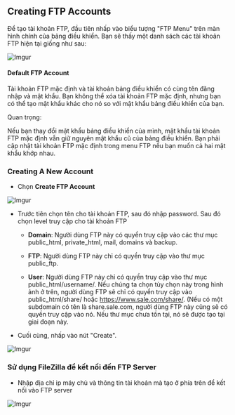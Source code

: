## Creating FTP Accounts
Để tạo tài khoản FTP, đầu tiên nhấp vào biểu tượng "FTP Menu" trên màn hình chính của bảng điều khiển. Bạn sẽ thấy một danh sách các tài khoản FTP hiện tại giống như sau:

![Imgur](https://i.imgur.com/bigcWcm.png)

#### Default FTP Account

Tài khoản FTP mặc định và tài khoản bảng điều khiển có cùng tên đăng nhập và mật khẩu. Bạn không thể xóa tài khoản FTP mặc định, nhưng bạn có thể tạo mật khẩu khác cho nó so với mật khẩu bảng điều khiển của bạn.

Quan trọng:

Nếu bạn thay đổi mật khẩu bảng điều khiển của mình, mật khẩu tài khoản FTP mặc định vẫn giữ nguyên mật khẩu cũ của bảng điều khiển. Bạn phải cập nhật tài khoản FTP mặc định trong menu FTP nếu bạn muốn cả hai mật khẩu khớp nhau.

### Creating A New Account
- Chọn **Create FTP Account**

![Imgur](https://i.imgur.com/xGxLDRY.png)

- Trước tiên chọn tên cho tài khoản FTP, sau đó nhập password. Sau đó chọn level truy cập cho tài khoản FTP

	- **Domain**: Người dùng FTP này có quyền truy cập vào các thư mục public_html, private_html, mail, domains và backup.

	- **FTP**: Người dùng FTP này chỉ có quyền truy cập vào thư mục public_ftp.

	- **User**: Người dùng FTP này chỉ có quyền truy cập vào thư mục public_html/username/. Nếu chúng ta chọn tùy chọn này trong hình ảnh ở trên, người dùng FTP sẽ chỉ có quyền truy cập vào public_html/share/ hoặc https://www.sale.com/share/. (Nếu có một subdomain có tên là share.sale.com, người dùng FTP này cũng sẽ có quyền truy cập vào nó. Nếu thư mục chưa tồn tại, nó sẽ được tạo tại giai đoạn này.

- Cuối cùng, nhấp vào nút "Create".

![Imgur](https://i.imgur.com/MzddiKY.png)


### Sử dụng FileZilla để kết nối đến FTP Server
- Nhập địa chỉ ip máy chủ và thông tin tài khoản mà tạo ở phía trên để kết nối vào FTP server

![Imgur](https://i.imgur.com/K26qsxj.png)
